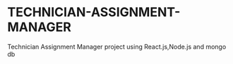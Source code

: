 # TECHNICIAN-ASSIGNMENT-MANAGER

Technician Assignment Manager project using React.js,Node.js and mongo db
